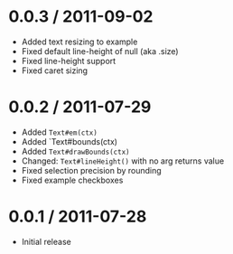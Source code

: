 
0.0.3 / 2011-09-02 
==================

  * Added text resizing to example
  * Fixed default line-height of null (aka .size)
  * Fixed line-height support
  * Fixed caret sizing

0.0.2 / 2011-07-29 
==================

  * Added `Text#em(ctx)`
  * Added `Text#bounds(ctx)
  * Added `Text#drawBounds(ctx)`
  * Changed: `Text#lineHeight()` with no arg returns value
  * Fixed selection precision by rounding
  * Fixed example checkboxes

0.0.1 / 2011-07-28 
==================

  * Initial release
